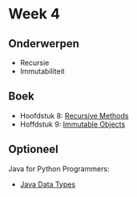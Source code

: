 # Week 4

## Onderwerpen

-   Recursie
-   Immutabiliteit

## Boek

-   Hoofdstuk 8: [Recursive Methods](https://books.trinket.io/thinkjava2/chapter8.html)
-   Hoffdstuk 9: [Immutable Objects](https://books.trinket.io/thinkjava2/chapter9.html)

## Optioneel

Java for Python Programmers:

-   [Java Data Types](https://runestone.academy/runestone/books/published/java4python/Java4Python/javadatatypes.html)
